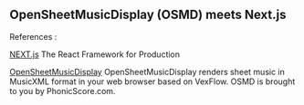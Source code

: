 ## OpenSheetMusicDisplay (OSMD) meets Next.js

References :

[NEXT.js](https://nextjs.org/)
The React Framework for Production

[OpenSheetMusicDisplay](https://github.com/opensheetmusicdisplay/opensheetmusicdisplay)
OpenSheetMusicDisplay renders sheet music in MusicXML format in your web browser based on VexFlow. OSMD is brought to you by PhonicScore.com.
